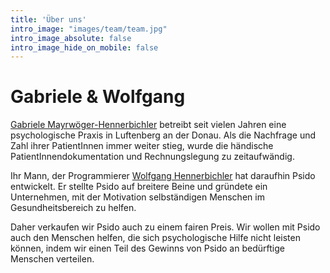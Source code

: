 ```yaml
---
title: 'Über uns'
intro_image: "images/team/team.jpg"
intro_image_absolute: false
intro_image_hide_on_mobile: false
---
```


# Gabriele & Wolfgang

[Gabriele Mayrwöger-Hennerbichler](https://www.mayrwoeger.com) betreibt seit vielen Jahren eine psychologische Praxis in Luftenberg an der Donau. 
Als die Nachfrage und Zahl ihrer PatientInnen immer weiter stieg, wurde die händische PatientInnendokumentation und Rechnungslegung zu zeitaufwändig.

Ihr Mann, der Programmierer [Wolfgang Hennerbichler](https://www.wogri.at/about/wogri/) hat daraufhin Psido entwickelt. Er stellte Psido auf breitere Beine und gründete ein Unternehmen, mit der Motivation selbständigen Menschen im Gesundheitsbereich zu helfen. 

Daher verkaufen wir Psido auch zu einem fairen Preis. Wir wollen mit Psido auch den Menschen helfen, die sich psychologische Hilfe nicht leisten können, indem wir einen Teil des Gewinns von Psido an bedürftige Menschen verteilen.

